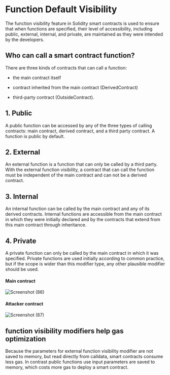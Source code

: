 # Function Default Visibility


The function visibility feature in Solidity smart contracts is used to ensure that when functions are specified, their level of accessibility, including public, external, internal, and private, are maintained as they were intended by the developers.

## Who can call a smart contract function?

There are three kinds of contracts that can call a function: 

* the main contract itself

* contract inherited from the main contract (DerivedContract)

* third-party contract (OutsideContract).

## 1. Public

A public function can be accessed by any of the three types of calling contracts: main contract, derived contract, and a third party contract. A function is public by default.

## 2. External

An external function is a function that can only be called by a third party. With the external function visibility, a contract that can call the function must be independent of the main contract and can not be a derived contract.


## 3. Internal
An internal function can be called by the main contract and any of its derived contracts. Internal functions are accessible from the main contract in which they were initially declared and by the contracts that extend from this main contract through inheritance. 

## 4. Private

A private function can only be called by the main contract in which it was specified. Private functions are used initially according to common practice, but if the scope is wider than this modifier type, any other plausible modifier should be used.

#### Main contract
![Screenshot (86)](https://user-images.githubusercontent.com/82324643/208231320-c885491a-5dc9-401a-8841-b8a8425a1df4.png)

#### Attacker contract
![Screenshot (87)](https://user-images.githubusercontent.com/82324643/208231325-0627e71f-e877-4a60-9c0c-a12ff8924a14.png)







## function visibility modifiers help gas optimization

Because the parameters for external function visibility modifier are not saved to memory, but read directly from calldata, smart contracts consume less gas. In contrast public functions use input parameters are saved to memory, which costs more gas to deploy a smart contract.
